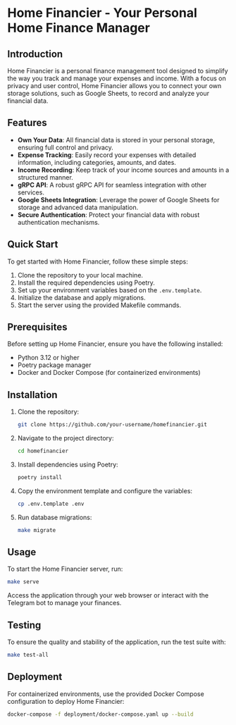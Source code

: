 # Home Financier - Your Personal Home Finance Manager

## Introduction
Home Financier is a personal finance management tool designed to simplify the way you track and manage your expenses and income. With a focus on privacy and user control, Home Financier allows you to connect your own storage solutions, such as Google Sheets, to record and analyze your financial data.

## Features
- **Own Your Data**: All financial data is stored in your personal storage, ensuring full control and privacy.
- **Expense Tracking**: Easily record your expenses with detailed information, including categories, amounts, and dates.
- **Income Recording**: Keep track of your income sources and amounts in a structured manner.
- **gRPC API**: A robust gRPC API for seamless integration with other services.
- **Google Sheets Integration**: Leverage the power of Google Sheets for storage and advanced data manipulation.
- **Secure Authentication**: Protect your financial data with robust authentication mechanisms.

## Quick Start
To get started with Home Financier, follow these simple steps:
1. Clone the repository to your local machine.
2. Install the required dependencies using Poetry.
3. Set up your environment variables based on the `.env.template`.
4. Initialize the database and apply migrations.
5. Start the server using the provided Makefile commands.

## Prerequisites
Before setting up Home Financier, ensure you have the following installed:
- Python 3.12 or higher
- Poetry package manager
- Docker and Docker Compose (for containerized environments)

## Installation
1. Clone the repository:
   ```bash
   git clone https://github.com/your-username/homefinancier.git
   ```
2. Navigate to the project directory:
   ```bash
   cd homefinancier
   ```
3. Install dependencies using Poetry:
   ```bash
   poetry install
   ```
4. Copy the environment template and configure the variables:
   ```bash
   cp .env.template .env
   ```
5. Run database migrations:
   ```bash
   make migrate
   ```

## Usage
To start the Home Financier server, run:
```bash
make serve
```
Access the application through your web browser or interact with the Telegram bot to manage your finances.

## Testing
To ensure the quality and stability of the application, run the test suite with:
```bash
make test-all
```

## Deployment
For containerized environments, use the provided Docker Compose configuration to deploy Home Financier:
```bash
docker-compose -f deployment/docker-compose.yaml up --build
```
